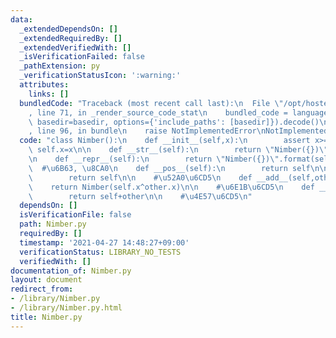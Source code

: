 ```yaml
---
data:
  _extendedDependsOn: []
  _extendedRequiredBy: []
  _extendedVerifiedWith: []
  _isVerificationFailed: false
  _pathExtension: py
  _verificationStatusIcon: ':warning:'
  attributes:
    links: []
  bundledCode: "Traceback (most recent call last):\n  File \"/opt/hostedtoolcache/Python/3.10.8/x64/lib/python3.10/site-packages/onlinejudge_verify/documentation/build.py\"\
    , line 71, in _render_source_code_stat\n    bundled_code = language.bundle(stat.path,\
    \ basedir=basedir, options={'include_paths': [basedir]}).decode()\n  File \"/opt/hostedtoolcache/Python/3.10.8/x64/lib/python3.10/site-packages/onlinejudge_verify/languages/python.py\"\
    , line 96, in bundle\n    raise NotImplementedError\nNotImplementedError\n"
  code: "class Nimber():\n    def __init__(self,x):\n        assert x>=0\n       \
    \ self.x=x\n\n    def __str__(self):\n        return \"Nimber({})\".format(self.x)\n\
    \n    def __repr__(self):\n        return \"Nimber({})\".format(self.x)\n\n  \
    \  #\u6B63, \u8CA0\n    def __pos__(self):\n        return self\n\n    def __neg__(self):\n\
    \        return self\n\n    #\u52A0\u6CD5\n    def __add__(self,other):\n    \
    \    return Nimber(self.x^other.x)\n\n    #\u6E1B\u6CD5\n    def __sub__(self,other):\n\
    \        return self+other\n\n    #\u4E57\u6CD5\n"
  dependsOn: []
  isVerificationFile: false
  path: Nimber.py
  requiredBy: []
  timestamp: '2021-04-27 14:48:27+09:00'
  verificationStatus: LIBRARY_NO_TESTS
  verifiedWith: []
documentation_of: Nimber.py
layout: document
redirect_from:
- /library/Nimber.py
- /library/Nimber.py.html
title: Nimber.py
---
```

